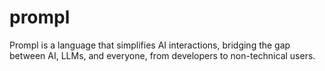 # prompl
Prompl is a language that simplifies AI interactions, bridging the gap between AI, LLMs, and everyone, from developers to non-technical users.
